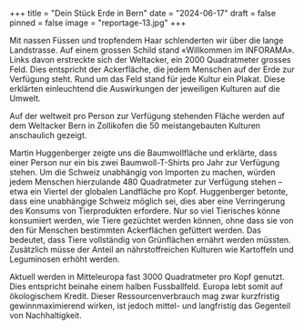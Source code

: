 +++
title = "Dein Stück Erde in Bern"
date = "2024-06-17"
draft = false
pinned = false
image = "reportage-13.jpg"
+++


Mit nassen Füssen und tropfendem Haar schlenderten wir über die lange Landstrasse. Auf einem grossen Schild stand «Willkommen im INFORAMA». Links davon erstreckte sich der Weltacker, ein 2000 Quadratmeter grosses Feld. Dies entspricht der Ackerfläche, die jedem Menschen auf der Erde zur Verfügung steht. Rund um das Feld stand für jede Kultur ein Plakat. Diese erklärten einleuchtend die Auswirkungen der jeweiligen Kulturen auf die Umwelt.

Auf der weltweit pro Person zur Verfügung stehenden Fläche werden auf dem Weltacker Bern in Zollikofen die 50 meistangebauten Kulturen anschaulich gezeigt.

Martin Huggenberger zeigte uns die Baumwollfläche und erklärte, dass einer Person nur ein bis zwei Baumwoll-T-Shirts pro Jahr zur Verfügung stehen. Um die Schweiz unabhängig von Importen zu machen, würden jedem Menschen hierzulande 480 Quadratmeter zur Verfügung stehen – etwa ein Viertel der globalen Landfläche pro Kopf. Huggenberger betonte, dass eine unabhängige Schweiz möglich sei, dies aber eine Verringerung des Konsums von Tierprodukten erfordere. Nur so viel Tierisches könne konsumiert werden, wie Tiere gezüchtet werden können, ohne dass sie von den für Menschen bestimmten Ackerflächen gefüttert werden. Das bedeutet, dass Tiere vollständig von Grünflächen ernährt werden müssten. Zusätzlich müsse der Anteil an nährstoffreichen Kulturen wie Kartoffeln und Leguminosen erhöht werden.

Aktuell werden in Mitteleuropa fast 3000 Quadratmeter pro Kopf genutzt. Dies entspricht beinahe einem halben Fussballfeld. Europa lebt somit auf ökologischem Kredit. Dieser Ressourcenverbrauch mag zwar kurzfristig gewinnmaximierend wirken, ist jedoch mittel- und langfristig das Gegenteil von Nachhaltigkeit.